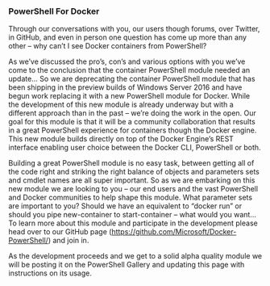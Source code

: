 ### PowerShell For Docker

Through our conversations with you, our users though forums, over Twitter, in GitHub, and even in person one question has come up more than any other – why can’t I see Docker containers from PowerShell? 

As we’ve discussed the pro’s, con’s and various options with you we’ve come to the conclusion that the container PowerShell module needed an update… So we are deprecating the container PowerShell module that has been shipping in the preview builds of Windows Server 2016 and have begun work replacing it with a new PowerShell module for Docker.  While the development of this new module is already underway but with a different approach than in the past – we’re doing the work in the open.  Our goal for this module is that it will be a community collaboration that results in a great PowerShell experience for containers though the Docker engine.  This new module builds directly on top of the Docker Engine’s REST interface enabling user choice between the Docker CLI, PowerShell or both.

Building a great PowerShell module is no easy task, between getting all of the code right and striking the right balance of objects and parameters sets and cmdlet names are all super important.  So as we are embarking on this new module we are looking to you – our end users and the vast PowerShell and Docker communities to help shape this module.  What parameter sets are important to you?  Should we have an equivalent to “docker run” or should you pipe new-container to start-container – what would you want…  To learn more about this module and participate in the development please head over to our GitHub page (https://github.com/Microsoft/Docker-PowerShell/) and join in.

As the development proceeds and we get to a solid alpha quality module we will be posting it on the PowerShell Gallery and updating this page with instructions on its usage.
